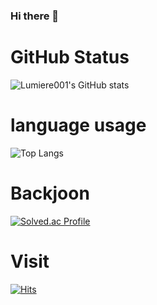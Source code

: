### Hi there 🙌

# GitHub Status

![Lumiere001's GitHub stats](https://github-readme-stats.vercel.app/api?username=Lumiere&show_icons=true&theme=tokyonight)

# language usage

![Top Langs](https://github-readme-stats.vercel.app/api/top-langs/?username=Lumiere001&layout=compact&theme=merko)

# Backjoon

[![Solved.ac Profile](http://mazassumnida.wtf/api/generate_badge?boj=ehdrb2112e)](https://solved.ac/ehdrb2112e)

# Visit

[![Hits](https://hits.seeyoufarm.com/api/count/incr/badge.svg?url=https%3A%2F%2Fgithub.com%2FLumiere001&count_bg=%2379C83D&title_bg=%23555555&icon=&icon_color=%23E7E7E7&title=hits&edge_flat=false)](https://hits.seeyoufarm.com)